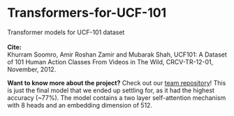 # Transformers-for-UCF-101
Transformer models for UCF-101 dataset <br><br>
**Cite:** <br>
Khurram Soomro, Amir Roshan Zamir and Mubarak Shah, UCF101: A Dataset of 101 Human Action Classes From Videos in The Wild, CRCV-TR-12-01, November, 2012.

**Want to know more about the project?** Check out our [team repository](https://github.com/Sanjit-K/UTD-team-2)! This is just the final model that we ended up settling for, as it had the highest accuracy (~77%). The model contains a two layer self-attention mechanism with 8 heads and an embedding dimension of 512. 

